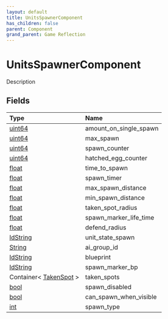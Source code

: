 ```yaml
---
layout: default
title: UnitsSpawnerComponent
has_children: false
parent: Component
grand_parent: Game Reflection
---
```

# UnitsSpawnerComponent
Description 

## Fields

| Type | Name |
|:----------|:--------------|
| [uint64](/riftbreaker-wiki/docs/game-reflection/components/uint64/) | amount_on_single_spawn |
| [uint64](/riftbreaker-wiki/docs/game-reflection/components/uint64/) | max_spawn |
| [uint64](/riftbreaker-wiki/docs/game-reflection/components/uint64/) | spawn_counter |
| [uint64](/riftbreaker-wiki/docs/game-reflection/components/uint64/) | hatched_egg_counter |
| [float](/riftbreaker-wiki/docs/game-reflection/components/float/) | time_to_spawn |
| [float](/riftbreaker-wiki/docs/game-reflection/components/float/) | spawn_timer |
| [float](/riftbreaker-wiki/docs/game-reflection/components/float/) | max_spawn_distance |
| [float](/riftbreaker-wiki/docs/game-reflection/components/float/) | min_spawn_distance |
| [float](/riftbreaker-wiki/docs/game-reflection/components/float/) | taken_spot_radius |
| [float](/riftbreaker-wiki/docs/game-reflection/components/float/) | spawn_marker_life_time |
| [float](/riftbreaker-wiki/docs/game-reflection/components/float/) | defend_radius |
| [IdString](/riftbreaker-wiki/docs/game-reflection/components/id_string/) | unit_state_spawn |
| [String](/riftbreaker-wiki/docs/game-reflection/components/string/) | ai_group_id |
| [IdString](/riftbreaker-wiki/docs/game-reflection/components/id_string/) | blueprint |
| [IdString](/riftbreaker-wiki/docs/game-reflection/components/id_string/) | spawn_marker_bp |
| Container< [TakenSpot](/riftbreaker-wiki/docs/game-reflection/classes/taken_spot/) > | taken_spots |
| [bool](/riftbreaker-wiki/docs/game-reflection/components/bool/) | spawn_disabled |
| [bool](/riftbreaker-wiki/docs/game-reflection/components/bool/) | can_spawn_when_visible |
| [int](/riftbreaker-wiki/docs/game-reflection/enums/int/) | spawn_type |

